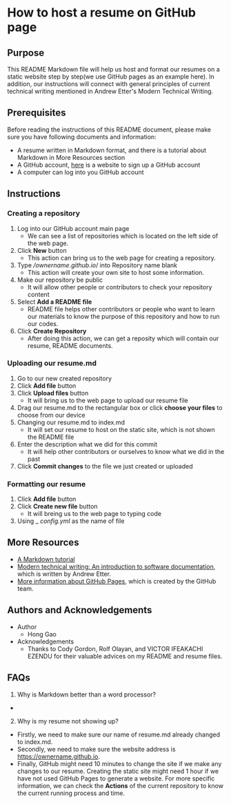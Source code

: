 # How to host a resume on GitHub page

## Purpose
  
  This README Markdown file will help us host and format our resumes on a static website step by step(we use GitHub pages as an example here). In addition, our instructions will connect with general principles of current technical writing mentioned in Andrew Etter's Modern Technical Writing.

## Prerequisites

  Before reading the instructions of this README document, please make sure you have following documents and information:
  - A resume written in Markdown format, and there is a tutorial about Markdown in More Resources section
  - A GitHub account, [here][link 1] is a website to sign up a GitHub account
  - A computer can log into you GitHub account
  
  [link 1]: https://github.com/signup?ref_cta=Sign+up&ref_loc=header+logged+out&ref_page=%2F&source=header-home
  
## Instructions
  
### Creating a repository 
1. Log into our GitHub account main page
    - We can see a list of repositories which is located on the left side of the web page.
2. Click **New** button
    - This action can bring us to the web page for creating a repository.
3. Type */ownername.github.io*/ into Repository name blank
    - This action will create your own site to host some information.
4. Make our repository be public 
    - It will allow other people or contributors to check your repository content 
5. Select **Add a README file** 
    - README file helps other contributors or people who want to learn our materials to know the purpose of this repository and how to run our codes.
6. Click **Create Repository** 
    - After doing this action, we can get a reposity which will contain our resume, README documents.

### Uploading our resume.md  
 1. Go to our new created repository 
 2. Click **Add file** button 
 3. Click **Upload files** button
    - It will bring us to the web page to upload our resume file 
 4. Drag our resume.md to the rectangular box or
    click **choose your files** to choose from our device 
 5. Changing our resume.md to index.md 
    - It will set our resume to host on the static site, which is not shown the README file
 6. Enter the description what we did for this commit 
    - It will help other contributors or ourselves to know what we did in the past
 7. Click **Commit changes** to the file we just created or uploaded   
 
### Formatting our resume
1. Click **Add file** button 
2. Click **Create new file** button 
   - It will breing us to the web page to typing code
3. Using _ _config.yml_ as the name of file
### 

## More Resources
- [A Markdown tutorial][link 2]
- [Modern technical writing: An introduction to software documentation][link 3], which is written by Andrew Etter.
- [More information about GitHub Pages][link 4], which is created by the GitHub team.

[link 2]: https://www.markdowntutorial.com
[link 3]: https://www.amazon.ca/Modern-Technical-Writing-Introduction-Documentation-ebook/dp/B01A2QL9SS
[link 4]: https://docs.github.com/en/pages/getting-started-with-github-pages/about-github-pages

## Authors and Acknowledgements

- Author
  - Hong Gao
- Acknowledgements
  - Thanks to Cody Gordon, Rolf Olayan, and VICTOR IFEAKACHI EZENDU for their valuable advices on my README and resume files.

## FAQs
1. Why is Markdown better than a word processor?
  - 
2. Why is my resume not showing up?
  - Firstly, we need to make sure our name of resume.md already changed to index.md.
  - Secondly, we need to make sure the website address is https://ownername.github.io.
  - Finally, GitHub might need 10 minutes to change the site if we make any changes to our resume. Creating the static site might need 1 hour if we have not used GitHub Pages to generate a website. For more specific information, we can check the **Actions** of the current repository to know the current running process and time.
